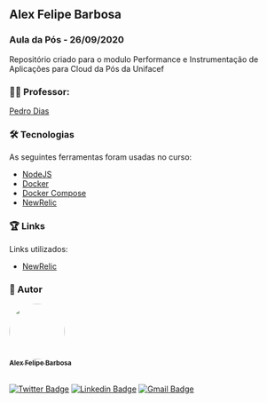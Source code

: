 ## Alex Felipe Barbosa
### Aula da Pós - 26/09/2020
<p align="center"></p>

Repositório criado para o modulo Performance e Instrumentação de Aplicações para Cloud da Pós da Unifacef

### :teacher: Professor:
[Pedro Dias](https://github.com/pedroarapua/performance-instrumentation-app-class/)


### 🛠 Tecnologias

As seguintes ferramentas foram usadas no curso:
- [NodeJS](https://nodejs.org/en/)
- [Docker](https://docs.docker.com/engine/install/)
- [Docker Compose](https://docs.docker.com/compose/install/)
- [NewRelic](https://newrelic.com/signup?via=login/)



### :trophy: Links

Links utilizados:

- [NewRelic](https://newrelic.com/signup?via=login/)



### :man: Autor
<a href="http://www.alexbarbosa.info/">
 <img style="border-radius: 50%;" src="https://avatars3.githubusercontent.com/u/12144620?s=460&u=b9785347e44440d8a08fbbaf61a72288c05671e0&v=4" width="100px;" alt=""/>
 <br />
 <sub><b>Alex Felipe Barbosa</b></sub></a> <a href="http://www.alexbarbosa.info/" title="Blog"></a>
  
<br>[![Twitter Badge](https://img.shields.io/badge/-@alexf_barbosa-1ca0f1?style=flat-square&labelColor=1ca0f1&logo=twitter&logoColor=white&link=https://twitter.com/alexf_barbosa)](https://twitter.com/alexf_barbosa) [![Linkedin Badge](https://img.shields.io/badge/-AlexFelipeBarbosa-blue?style=flat-square&logo=Linkedin&logoColor=white&link=https://www.linkedin.com/in/alexfelipebarbosa/)](https://www.linkedin.com/in/alexfelipebarbosa/) 
[![Gmail Badge](https://img.shields.io/badge/-alex@alexbarbosa.info-c14438?style=flat-square&logo=Gmail&logoColor=white&link=mailto:alex@alexbarbosa.info)](mailto:alex@alexbarbosa.info)



